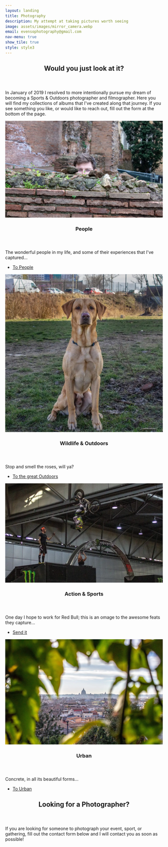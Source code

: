 ```yaml
---
layout: landing
title: Photography
description: My attempt at taking pictures worth seeing
image: assets/images/mirror_camera.webp
email: evensophotography@gmail.com
nav-menu: true
show_tile: true
style: style3
---
```


<!-- Main -->
<div id="main">

<!-- One -->
<section id="one">
	<div class="inner">
		<header class="major">
			<h2>Would you just look at it?</h2>
		</header>
		<p>In January of 2019 I resolved to more intentionally pursue my dream of becoming a Sports & Outdoors photographer and filmographer. Here you will find my collections of albums that I've created along that journey. If you see something you like, or would like to reach out, fill out the form at the bottom of the page.</p>
	</div>
</section>

<!-- Two -->
<section id="two" class="spotlights">
	<section>
		<a href="people.html" class="image">
			<img src="assets/images/quill_peek.webp" alt="" data-position="center center" />
		</a>
		<div class="content">
			<div class="inner">
				<header class="major">
					<h3>People</h3>
				</header>
				<p>The wonderful people in my life, and some of their experiences that I've captured...</p>
				<ul class="actions">
					<li><a href="people.html" class="button">To People</a></li>
				</ul>
			</div>
		</div>
	</section>
	<section>
		<a href="wild.html" class="image">
			<img src="assets/images/proud_boy.webp" alt="" data-position="center center" />
		</a>
		<div class="content">
			<div class="inner">
				<header class="major">
					<h3>Wildlife & Outdoors</h3>
				</header>
				<p>Stop and smell the roses, will ya?</p>
				<ul class="actions">
					<li><a href="wild.html" class="button">To the great Outdoors</a></li>
				</ul>
			</div>
		</div>
	</section>
	<section>
		<a href="sport.html" class="image">
			<img src="assets/images/backflip.webp" alt="" data-position="25% 25%" />
		</a>
		<div class="content">
			<div class="inner">
				<header class="major">
					<h3>Action & Sports</h3>
				</header>
				<p>One day I hope to work for Red Bull; this is an omage to the awesome feats they capture...</p>
				<ul class="actions">
					<li><a href="sport.html" class="button">Send it</a></li>
				</ul>
			</div>
		</div>
	</section>
	<section>
		<a href="urban.html" class="image">
			<img src="assets/images/rome_thru.webp" alt="" data-position="top center" />
		</a>
		<div class="content">
			<div class="inner">
				<header class="major">
					<h3>Urban</h3>
				</header>
				<p>Concrete, in all its beautiful forms...</p>
				<ul class="actions">
					<li><a href="urban.html" class="button">To Urban</a></li>
				</ul>
			</div>
		</div>
	</section>
</section>

<!-- Three -->
<section id="three">
	<div class="inner">
		<header class="major">
			<h2>Looking for a Photographer?</h2>
		</header>
		<p>If you are looking for someone to photograph your event, sport, or gathering, fill out the contact form below and I will contact you as soon as possible!</p>
	</div>
</section>

</div>
